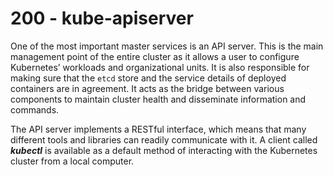# 200 - kube-apiserver

One of the most important master services is an API server. This is the main management point of the entire cluster as it allows a user to configure Kubernetes’ workloads and organizational units. It is also responsible for making sure that the ```etcd``` store and the service details of deployed containers are in agreement. It acts as the bridge between various components to maintain cluster health and disseminate information and commands.

The API server implements a RESTful interface, which means that many different tools and libraries can readily communicate with it. A client called ***kubectl*** is available as a default method of interacting with the Kubernetes cluster from a local computer.
